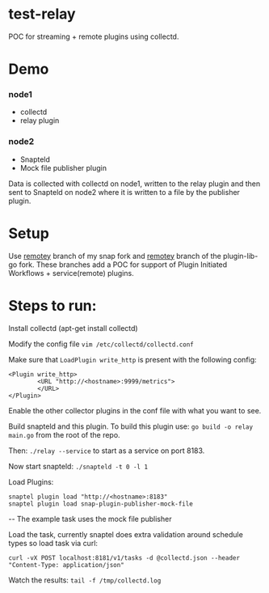 # test-relay

POC for streaming + remote plugins using collectd.

# Demo

### node1
* collectd
* relay plugin

### node2
* Snapteld
* Mock file publisher plugin

Data is collected with collectd on node1, written to the relay plugin and then sent to Snapteld on node2 where it is written to a file by the publisher plugin.


# Setup

Use [remotey](https://github.com/IRCody/snap/tree/remotey) branch of my snap fork and [remotey](https://github.com/ircody/snap-plugin-lib-go/tree/remotey) branch of the plugin-lib-go fork.
These branches add a POC for support of Plugin Initiated Workflows + service(remote) plugins.

# Steps to run:
Install collectd (apt-get install collectd)

Modify the config file
`vim /etc/collectd/collectd.conf`

Make sure that `LoadPlugin write_http` is present with the following config:
```
<Plugin write_http>                                                                                                                                                                                                
        <URL "http://<hostname>:9999/metrics">                                                                                                                                                                                                                                                                                                                                                   
        </URL>                                                                                                                                                                                                     
</Plugin>        
```

Enable the other collector plugins in the conf file with what you want to see.



Build snapteld and this plugin. To build this plugin use:
`go build -o relay main.go` from the root of the repo.

Then: `./relay --service` to start as a service on port 8183.

Now start snapteld:
`./snapteld -t 0 -l 1`

Load Plugins:

```
snaptel plugin load "http://<hostname>:8183"
snaptel plugin load snap-plugin-publisher-mock-file
```
-- The example task uses the mock file publisher

Load the task, currently snaptel does extra validation around schedule types so load task via curl:

`curl -vX POST localhost:8181/v1/tasks -d @collectd.json --header "Content-Type: application/json"`


Watch the results:
`tail -f /tmp/collectd.log`


